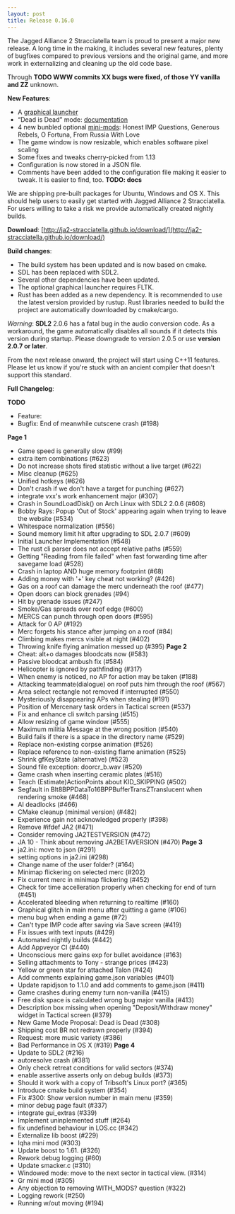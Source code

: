 ```yaml
---
layout: post
title: Release 0.16.0
---
```


The Jagged Alliance 2 Stracciatella team is proud to present a major
new release. A long time in the making, it includes several new
features, plenty of bugfixes compared to previous versions and the
original game, and more work in externalizing and cleaning up the old
code base.

Through **TODO WWW commits XX bugs were fixed, of those YY vanilla and ZZ**
unknown.

__New Features__:

- A [graphical launcher](https://ja2-stracciatella.github.io/#gui-launcher)
- “Dead is Dead” mode:
  [documentation](https://ja2-stracciatella.github.io/#dead-is-dead-mode)
- 4 new bunbled optional
  [mini-mods](https://ja2-stracciatella.github.io/#bundled-optional-mini-mods):
  Honest IMP Questions, Generous Rebels, O Fortuna, From Russia With
  Love
- The game window is now resizable, which enables software pixel scaling
- Some fixes and tweaks cherry-picked from 1.13
- Configuration is now stored in a JSON file. 
- Comments have been added to the configuration file making it easier to tweak. It is easier to find, too.
  **TODO: docs**

We are shipping pre-built packages for Ubuntu, Windows and
OS X. This should help users to easily get started with Jagged Alliance
2 Stracciatella. For users willing to take a risk we provide automatically created nightly
builds.

__Download__:
[http://ja2-stracciatella.github.io/download/](http://ja2-stracciatella.github.io/download/)

__Build changes__:
 - The build system has been updated and is now based on cmake.
 - SDL has been replaced with SDL2.
 - Several other dependencies have been updated.
 - The optional graphical launcher requires FLTK.
 - Rust has been added as a new dependency. It is recommended to use the latest version provided by rustup. Rust libraries needed to build the project are automatically downloaded by cmake/cargo.

_Warning_: **SDL2** 2.0.6 has a fatal bug in the audio conversion code. As a workaround, the game automatically disables all sounds if it detects this version during startup. Please downgrade to version 2.0.5 or use **version 2.0.7 or later**.

From the next release onward, the project will start using C++11
features. Please let us know if you're stuck with an ancient compiler that doesn't support this standard.

__Full Changelog__:

**TODO**
- Feature:
- Bugfix: End of meanwhile cutscene crash (#198)


**Page 1**
 - Game speed is generally slow (#99)
 - extra item combinations (#623)
 - Do not increase shots fired statistic without a live target (#622)
 - Misc cleanup (#625)
 - Unified hotkeys (#626)
 - Don't crash if we don't have a target for punching (#627)
 - integrate vxx's work enhancement major (#307)
 - Crash in SoundLoadDisk() on Arch Linux with SDL2 2.0.6 (#608)
 - Bobby Rays: Popup 'Out of Stock' appearing again when trying to leave the website (#534)
 - Whitespace normalization (#556)
 - Sound memory limit hit after upgrading to SDL 2.0.7 (#609)
 - Initial Launcher Implementation (#548)
 - The rust cli parser does not accept relative paths (#559)
 - Getting "Reading from file failed" when fast forwarding time after savegame load (#528)
 - Crash in laptop AND huge memory footprint (#68)
 - Adding money with '+' key cheat not working? (#426)
 - Gas on a roof can damage the merc underneath the roof (#477)
 - Open doors can block grenades (#94)
 - Hit by grenade issues (#247)
 - Smoke/Gas spreads over roof edge (#600)
 - MERCS can punch through open doors (#595)
 - Attack for 0 AP (#192)
 - Merc forgets his stance after jumping on a roof (#84)
 - Climbing makes mercs visible at night (#402)
 - Throwing knife flying animation messed up (#395)
 **Page 2**
 - Cheat: alt+o damages bloodcats now (#583)
 - Passive bloodcat ambush fix (#584)
 - Helicopter is ignored by pathfinding (#317)
 - When enemy is noticed, no AP for action may be taken (#188)
 - Attacking teammate(dialogue) on roof puts him through the roof (#567)
 - Area select rectangle not removed if interrupted (#550)
 - Mysteriously disappearing APs when stealing (#191)
 - Position of Mercenary task orders in Tactical screen (#537)
 - Fix and enhance cli switch parsing (#515)
 - Allow resizing of game window (#555)
 - Maximum militia Message at the wrong position (#540)
 - Build fails if there is a space in the directory name (#529)
 - Replace non-existing corpse animation (#526)
 - Replace reference to non-existing flame animation (#525)
 - Shrink gfKeyState (alternative) (#523)
 - Sound file exception: doorcr_b.wav (#520)
 - Game crash when inserting ceramic plates (#516)
 - Teach (Estimate)ActionPoints about KID_SKIPPING (#502)
 - Segfault in Blt8BPPDataTo16BPPBufferTransZTranslucent when rendering smoke (#468)
 - AI deadlocks (#466)
 - CMake cleanup (minimal version) (#482)
 - Experience gain not acknowledged properly (#398)
 - Remove #ifdef JA2 (#471)
 - Consider removing JA2TESTVERSION (#472)
 - JA 10 - Think about removing JA2BETAVERSION (#470)
 **Page 3**
 - ja2.ini: move to json (#291)
 - setting options in ja2.ini (#298)
 - Change name of the user folder? (#164)
 - Minimap flickering on selected merc (#202)
 - Fix current merc in minimap flickering (#452)
 - Check for time accelleration properly when checking for end of turn (#451)
 - Accelerated bleeding when returning to realtime (#160)
 - Graphical glitch in main menu after quitting a game (#106)
 - menu bug when ending a game (#72)
 - Can't type IMP code after saving via Save screen (#419)
 - Fix issues with text inputs (#429)
 - Automated nightly builds (#442)
 - Add Appveyor CI (#440)
 - Unconscious merc gains exp for bullet avoidance (#163)
 - Selling attachments to Tony - strange prices (#423)
 - Yellow or green star for attached Talon (#424)
 - Add comments explaining game.json variables (#401)
 - Update rapidjson to 1.1.0 and add comments to game.json (#411)
 - Game crashes during enemy turn non-vanilla (#415)
 - Free disk space is calculated wrong bug major vanilla (#413)
 - Description box missing when opening "Deposit/Withdraw money" widget in Tactical screen (#379)
 - New Game Mode Proposal: Dead is Dead (#308)
 - Shipping cost BR not redrawn properly (#394)
 - Request: more music variety (#386)
 - Bad Performance in OS X (#319)
 **Page 4**
 - Update to SDL2 (#216)
 - autoresolve crash (#381)
 - Only check retreat conditions for valid sectors (#374)
 - enable assertive asserts only on debug builds (#373)
 - Should it work with a copy of Tribsoft's Linux port? (#365)
 - Introduce cmake build system (#354)
 - Fix #300: Show version number in main menu (#359)
 - minor debug page fault (#337)
 - integrate gui_extras (#339)
 - Implement uninplemented stuff (#264)
 - fix undefined behaviour in LOS.cc (#342)
 - Externalize lib boost (#229)
 - Iqha mini mod (#303)
 - Update boost to 1.61. (#326)
 - Rework debug logging (#60)
 - Update smacker.c (#310)
 - Windowed mode: move to the next sector in tactical view. (#314)
 - Gr mini mod (#305)
 - Any objection to removing WITH_MODS? question (#322)
 - Logging rework (#250)
 - Running w/out moving (#194)

